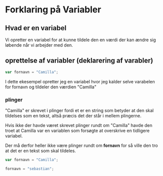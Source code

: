 # Forklaring på Variabler

## Hvad er en variabel
Vi opretter en variabel for at kunne tildele den en værdi der kan ændre sig løbende når vi arbejder med den.

## oprettelse af variabler (deklarering af varabler)
```js 
var fornavn = "Camilla";
```
I dette ekesempel opretter jeg en variabel hvor jeg kalder selve varabelen for fornavn og tildeler den værdien "Camilla"

### plinger 
"Camilla" er skrevet i plinger fordi et er en string som betyder at den skal tildelses som en tekst, altså præcis det der står i mellem plingerne.

Hvis ikke der havde været skrevet plinger rundt om "Camilla" havde den troet at Camilla var en variablen som forsøgte at overskrive en tidligere variabel.

Der må derfor heller ikke være plinger rundt om **fornavn** for så ville den tro at det er en tekst som skal tildeles.

```js
var fornavn = "Camilla";

fornavn = "sebastian";

```